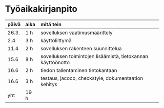 # Työaikakirjanpito

|päivä|aika|mitä tein|
|:----|:---|:------|
|26.3.|1 h|sovelluksen vaatimusmäärittely|
|2.4.|3 h|käyttöliittymä|
|11.4|2 h|sovelluksen rakenteen suunnittelua|
|15.6|8 h|sovelluksen toimintojen lisäämistä, tietokannan käyttöönotto|
|16.6|2 h|tiedon tallentaminen tietokantaan|
|16.6|3 h|testaus, jacoco, checkstyle, dokumentaation kehitys|
|yht|19 h||
